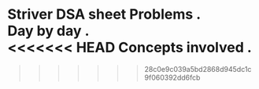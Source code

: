 Striver DSA sheet Problems .<br>
Day by day .<br>
<<<<<<< HEAD
Concepts involved .
=======
>>>>>>> 28c0e9c039a5bd2868d945dc1c9f060392dd6fcb
